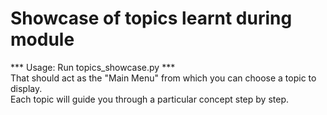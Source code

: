 # Showcase of topics learnt during module

*** Usage: Run topics_showcase.py ***<br>
That should act as the "Main Menu" from which you can choose a topic to display.<br>
Each topic will guide you through a particular concept step by step.